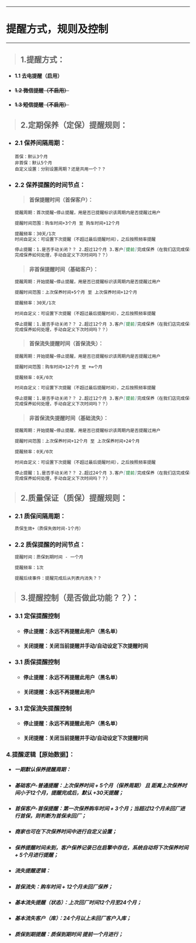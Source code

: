 
---

# 提醒方式，规则及控制

---

> ## 1.提醒方式：

* #### 1.1 去电提醒（启用）
* #### ~~1.2 微信提醒（不启用）~~
* #### ~~1.3 短信提醒（不启用）~~

> ## 2.定期保养（定保）提醒规则：

* ### 2.1 保养间隔周期：

  ```
  首保：默认3个月
  非首保：默认5个月
  自定义设置：分别设置周期？还是共用一个？？
  ```
* ### 2.2 保养提醒的时间节点：

  > #### 首保提醒时间（首保客户）：

  ```markdown
  提醒周期：首次提醒~停止提醒，用是否已提醒标识该周期内是否提醒过用户

  提醒时间范围：购车时间+3个月 至 购车时间+12个月

  提醒频率：30天/1次
  时间自定义：可设置下次提醒（不超过最后提醒时间），之后按照频率提醒

  停止提醒：1.是否手动关闭？？ 2.超过12个月 3.客户[提前]完成保养（在我们店完成保养，在别人店
  完成保养如何处理，手动自定义下次时间吗？？）
  ```

  > #### 非首保提醒时间（基础客户）：

  ```markdown
  提醒周期：开始提醒~停止提醒，用是否已提醒标识该周期内是否提醒过用户

  提醒时间范围：上次保养时间+5个月 至 上次保养时间+12个月

  提醒频率：30天/1次

  时间自定义：可设置下次提醒（不超过最后提醒时间），之后按照频率提醒

  停止提醒：1.是否手动关闭？？ 2.超过12个月 3.客户[提前]完成保养（在我们店完成保养，在别人店
  完成保养如何处理，手动自定义下次时间吗？？）
  ```

  > #### 首保流失提醒时间（首保流失）：

  ```markdown
  提醒周期：开始提醒~停止提醒，用是否已提醒标识该周期内是否提醒过用户

  提醒时间范围：购车时间+12个月 至 +∞个月

  提醒频率：0天/0次

  时间自定义：可设置下次提醒（不超过最后提醒时间），之后按照频率提醒

  停止提醒：1.是否手动关闭？？ 2.超过12个月 3.客户[提前]完成保养（在我们店完成保养，在别人店
  完成保养如何处理，手动自定义下次时间吗？？）
  ```

  > #### 非首保流失提醒时间（基础流失）：

  ```markdown
  提醒周期：开始提醒~停止提醒，用是否已提醒标识该周期内是否提醒过用户

  提醒时间范围：上次保养时间+12个月 至 上次保养时间+24个月

  提醒频率：0天/0次

  时间自定义：可设置下次提醒（不超过最后提醒时间），之后按照频率提醒

  停止提醒：1.是否手动关闭？？ 2.超过24个月 3.客户[提前]完成保养（在我们店完成保养，在别人店
  完成保养如何处理，手动自定义下次时间吗？？）
  ```

> ## 2.质量保证（质保）提醒规则：

* ### 2.1 质保间隔周期：

  ```markdown
  质保生效+（质保失效时间-1个月）
  ```
* ### 2.2 质保提醒的时间节点：

  ```markdown
  提醒时间：质保到期时间 - 一个月

  提醒频率：1次

  提醒后续事件：提醒完成后从列表内消失？？
  ```

> ## 3.提醒控制（是否做此功能？？）：

* ### 3.1 定保提醒控制

  * #### 停止提醒：永远不再提醒此用户（黑名单）
  * #### 关闭提醒：关闭当前提醒并手动/自动设定下次提醒时间
* ### 3.1 质保提醒控制

  * #### 停止提醒：永远不再提醒此用户（黑名单）
  * #### 关闭提醒：永远不再提醒此用户
* ### 3.1 定保流失提醒控制

  * #### 停止提醒：永远不再提醒此用户（黑名单）
  * #### 关闭提醒：关闭当前提醒并手动/自动设定下次提醒时间

### 4.提醒逻辑【原始数据】：

* ##### 一期默认保养提醒周期：
* ##### 基础客户-普通提醒：上次保养时间 + 5个月（保养周期） 且 距离上次保养时间小于12个月，提醒完成后，默认 +30天提醒；
* ##### 首保客户-首保提醒：第一次保养购车时间 + 3个月；当超过12个月未回厂进行首保，则判断为首保未回厂；
* ##### 商家也可在下次保养时间中进行自定义设置；
* ##### 保养提醒时间未到，客户保养记录已在启擎中存在，系统自动将下次保养时间 + 5个月进行提醒；
* ##### 流失提醒逻辑：
* ##### 首保流失：购车时间 + 12个月未回厂保养；
* ##### 基本流失提醒（状态）：上次回厂时间12个月至24个月；
* ##### 基本流失客户（库）：24个月以上未回厂客户入库；
* ##### 质保到期提醒：质保到期时间 提前一个月进行；



